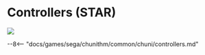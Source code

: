 # Controllers (STAR)
<img class="header-logo" src="/img/sega/chunithm/star/logo.webp">

--8<-- "docs/games/sega/chunithm/common/chuni/controllers.md"
